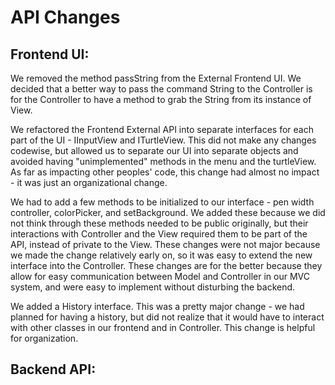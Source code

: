# API Changes

## Frontend UI:
We removed the method passString from the External Frontend UI. We decided that 
a better way to pass the command String to the Controller is for the Controller to 
have a method to grab the String from its instance of View. 

We refactored the Frontend External API into separate interfaces for each part of the UI - 
IInputView and ITurtleView. This did not make any changes codewise, but allowed us to separate our
UI into separate objects and avoided having "unimplemented" methods in the menu and the turtleView.
As far as impacting other peoples' code, this change had almost no impact - it was just an 
organizational change.

We had to add a few methods to be initialized to our interface - pen width controller, colorPicker, and setBackground. We added these because we did not think through these methods needed to be public originally,
but their interactions with Controller and the View required them to be part of the API, instead of private
to the View. These changes were not major because we made the change relatively early on, so it was easy to extend the new interface into the Controller. These changes are for the better because they allow for easy communication between Model and Controller in our MVC system, and were easy to implement without disturbing the backend. 

We added a History interface. This was a pretty major change - we had planned for having a history, but did not realize that it would have to interact with other classes in our frontend and in Controller. This change is helpful for organization. 

## Backend API: